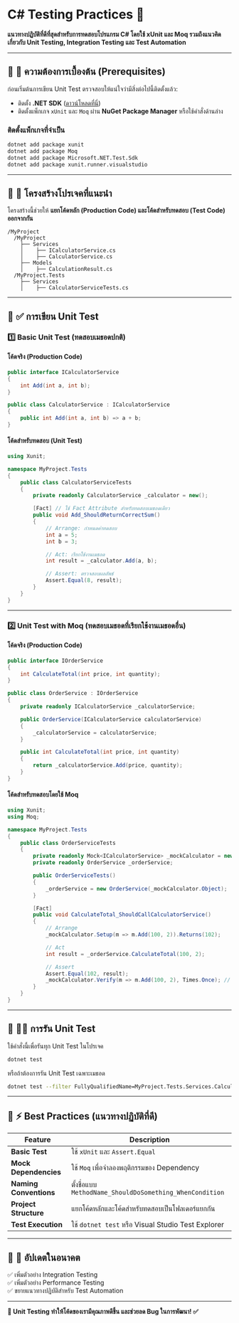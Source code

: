 
# C# Testing Practices 🚀  

**แนวทางปฏิบัติที่ดีที่สุดสำหรับการทดสอบโปรแกรม C# โดยใช้ xUnit และ Moq รวมถึงแนวคิดเกี่ยวกับ Unit Testing, Integration Testing และ Test Automation**  

---

## 📌 🔧 ความต้องการเบื้องต้น (Prerequisites)  
ก่อนเริ่มต้นการเขียน Unit Test ตรวจสอบให้แน่ใจว่ามีสิ่งต่อไปนี้ติดตั้งแล้ว:  

- ติดตั้ง **.NET SDK** ([ดาวน์โหลดที่นี่](https://dotnet.microsoft.com/download))  
- ติดตั้งแพ็กเกจ `xUnit` และ `Moq` ผ่าน **NuGet Package Manager** หรือใช้คำสั่งด้านล่าง  

### **ติดตั้งแพ็กเกจที่จำเป็น**
```sh
dotnet add package xunit
dotnet add package Moq
dotnet add package Microsoft.NET.Test.Sdk
dotnet add package xunit.runner.visualstudio
```

---

## 📌 📂 โครงสร้างโปรเจคที่แนะนำ  
โครงสร้างนี้ช่วยให้ **แยกโค้ดหลัก (Production Code) และโค้ดสำหรับทดสอบ (Test Code) ออกจากกัน**  

```
/MyProject
  /MyProject
    ├── Services
    │    ├── ICalculatorService.cs
    │    ├── CalculatorService.cs
    ├── Models
    │    ├── CalculationResult.cs
  /MyProject.Tests
    ├── Services
    │    ├── CalculatorServiceTests.cs
```

---

## 📌 ✅ การเขียน Unit Test  

### 1️⃣ **Basic Unit Test (ทดสอบเมธอดปกติ)**  
#### **โค้ดจริง (Production Code)**
```csharp
public interface ICalculatorService
{
    int Add(int a, int b);
}

public class CalculatorService : ICalculatorService
{
    public int Add(int a, int b) => a + b;
}
```

#### **โค้ดสำหรับทดสอบ (Unit Test)**
```csharp
using Xunit;

namespace MyProject.Tests
{
    public class CalculatorServiceTests
    {
        private readonly CalculatorService _calculator = new();

        [Fact] // ใช้ Fact Attribute สำหรับทดสอบเมธอดเดียว
        public void Add_ShouldReturnCorrectSum()
        {
            // Arrange: กำหนดค่าทดสอบ
            int a = 5;
            int b = 3;

            // Act: เรียกใช้งานเมธอด
            int result = _calculator.Add(a, b);

            // Assert: ตรวจสอบผลลัพธ์
            Assert.Equal(8, result);
        }
    }
}
```

---

### 2️⃣ **Unit Test with Moq (ทดสอบเมธอดที่เรียกใช้งานเมธอดอื่น)**  
#### **โค้ดจริง (Production Code)**
```csharp
public interface IOrderService
{
    int CalculateTotal(int price, int quantity);
}

public class OrderService : IOrderService
{
    private readonly ICalculatorService _calculatorService;

    public OrderService(ICalculatorService calculatorService)
    {
        _calculatorService = calculatorService;
    }

    public int CalculateTotal(int price, int quantity)
    {
        return _calculatorService.Add(price, quantity);
    }
}
```
#### **โค้ดสำหรับทดสอบโดยใช้ Moq**
```csharp
using Xunit;
using Moq;

namespace MyProject.Tests
{
    public class OrderServiceTests
    {
        private readonly Mock<ICalculatorService> _mockCalculator = new();
        private readonly OrderService _orderService;

        public OrderServiceTests()
        {
            _orderService = new OrderService(_mockCalculator.Object);
        }

        [Fact]
        public void CalculateTotal_ShouldCallCalculatorService()
        {
            // Arrange
            _mockCalculator.Setup(m => m.Add(100, 2)).Returns(102);

            // Act
            int result = _orderService.CalculateTotal(100, 2);

            // Assert
            Assert.Equal(102, result);
            _mockCalculator.Verify(m => m.Add(100, 2), Times.Once); // ตรวจสอบว่าเมธอด Add ถูกเรียกครั้งเดียว
        }
    }
}
```

---

## 📌 🏃‍♂️ การรัน Unit Test  
ใช้คำสั่งนี้เพื่อรันทุก Unit Test ในโปรเจค  
```sh
dotnet test
```
หรือถ้าต้องการรัน Unit Test เฉพาะเมธอด  
```sh
dotnet test --filter FullyQualifiedName=MyProject.Tests.Services.CalculatorServiceTests.Add_ShouldReturnCorrectSum
```

---

## 📌 ⚡ Best Practices (แนวทางปฏิบัติที่ดี)  
| Feature | Description |
|---------|------------|
| **Basic Test** | ใช้ `xUnit` และ `Assert.Equal` |
| **Mock Dependencies** | ใช้ `Moq` เพื่อจำลองพฤติกรรมของ Dependency |
| **Naming Conventions** | ตั้งชื่อแบบ `MethodName_ShouldDoSomething_WhenCondition` |
| **Project Structure** | แยกโค้ดหลักและโค้ดสำหรับทดสอบเป็นโฟลเดอร์แยกกัน |
| **Test Execution** | ใช้ `dotnet test` หรือ Visual Studio Test Explorer |

---

## 📌 🚀 อัปเดตในอนาคต  
✅ เพิ่มตัวอย่าง Integration Testing  
✅ เพิ่มตัวอย่าง Performance Testing  
✅ ขยายแนวทางปฏิบัติสำหรับ Test Automation  

---

**🎯 Unit Testing ทำให้โค้ดของเรามีคุณภาพดีขึ้น และช่วยลด Bug ในการพัฒนา! ✅**  
